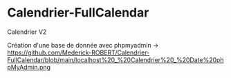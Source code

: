 # Calendrier-FullCalendar
Calendrier V2

Création d'une base de donnée avec phpmyadmin -> https://github.com/Mederick-ROBERT/Calendrier-FullCalendar/blob/main/localhost%20_%20Calendrier%20_%20Date%20phpMyAdmin.png
